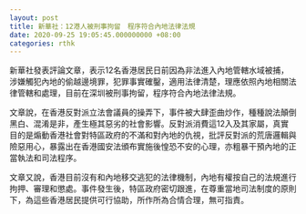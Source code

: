 ```yaml
---
layout: post
title: 新華社：12港人被刑事拘留　程序符合內地法律法規
date: 2020-09-25 19:05:45.000000000 +08:00
categories: rthk
---
```


新華社發表評論文章，表示12名香港居民日前因為非法進入內地管轄水域被捕，涉嫌觸犯內地的偷越邊境罪，犯罪事實確鑿，適用法律清楚，理應依照內地相關法律管轄和處理，目前在深圳被刑事拘留，程序符合內地法律法規。

文章說，在香港反對派立法會議員的操弄下，事件被大肆歪曲炒作，種種說法顛倒黑白、混淆是非，產生極其惡劣的社會影響。反對派消費這12入及其家屬，真實目的是煽動香港社會對特區政府的不滿和對內地的仇視，批評反對派的荒唐邏輯與險惡用心，暴露出在香港國安法頒布實施後惶恐不安的心理，亦粗暴干預內地的正當執法和司法程序。

文章又說，香港目前沒有和內地移交逃犯的法律機制，內地有權按自己的法規進行拘押、審理和懲處。事件發生後，特區政府密切跟進，在尊重當地司法制度的原則下，為這些香港居民提供可行協助，所作所為合情合理，無可指責。
